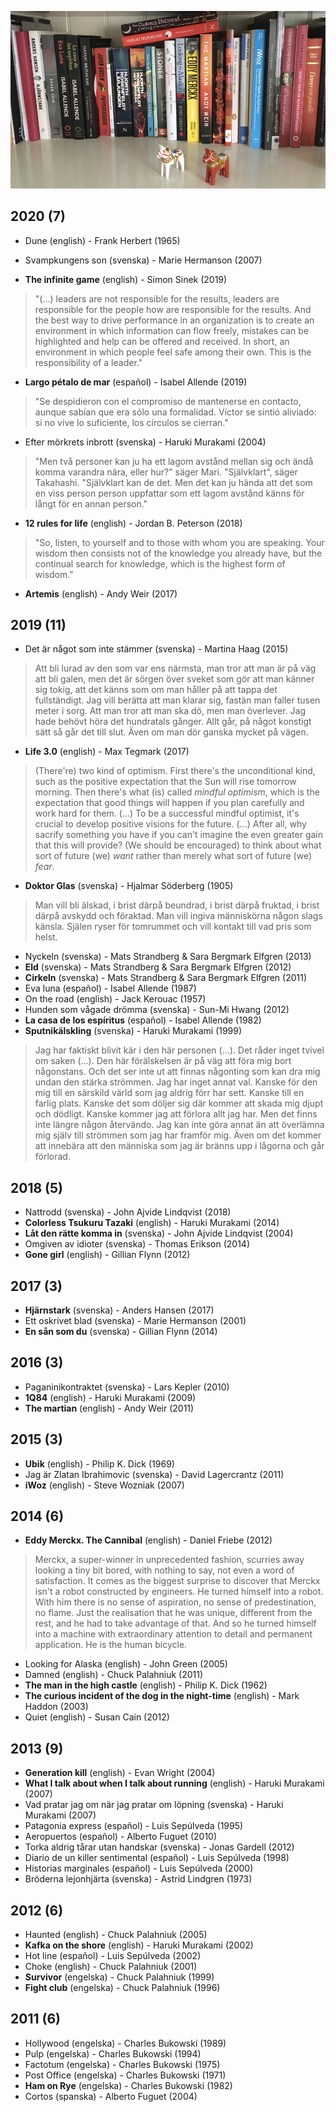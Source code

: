 ![](https://github.com/s-estay/Books/blob/master/books.jpeg)

## 2020 (7)
- Dune (english) - Frank Herbert (1965)

- Svampkungens son (svenska) - Marie Hermanson (2007)

- **The infinite game** (english) - Simon Sinek (2019)

> "(...) leaders are not responsible for the results, leaders are responsible for the people how are responsible for the results. And the best way to drive performance in an organization is to create an environment in which information can flow freely, mistakes can be highlighted and help can be offered and received. In short, an environment in which people feel safe among their own. This is the responsibility of a leader."

- **Largo pétalo de mar** (español) - Isabel Allende (2019)

> "Se despidieron con el compromiso de mantenerse en contacto, aunque sabían que era sólo una formalidad. Víctor se sintió aliviado: si no vive lo suficiente, los círculos se cierran."

- Efter mörkrets inbrott (svenska) - Haruki Murakami (2004)

> "Men två personer kan ju ha ett lagom avstånd mellan sig och ändå komma varandra nära, eller hur?" säger Mari. "Självklart", säger Takahashi. "Självklart kan de det. Men det kan ju hända att det som en viss person person uppfattar som ett lagom avstånd känns för långt för en annan person."

- **12 rules for life** (english) - Jordan B. Peterson (2018)

> "So, listen, to yourself and to those with whom you are speaking. Your wisdom then consists not of the knowledge you already have, but the continual search for knowledge, which is the highest form of wisdom."

- **Artemis** (english) - Andy Weir (2017)

## 2019 (11)
- Det är något som inte stämmer (svenska) - Martina Haag (2015)

> Att bli lurad av den som var ens närmsta, man tror att man är på väg att bli galen, men det är sörgen över sveket som gör att man känner sig tokig, att det känns som om man håller på att tappa det fullständigt. Jag vill berätta att man klarar sig, fastän man faller tusen meter i sorg. Att man tror att man ska dö, men man överlever. Jag hade behövt höra det hundratals gånger. Allt går, på något konstigt sätt så går det till slut. Även om man dör ganska mycket på vägen.

- **Life 3.0** (english) - Max Tegmark (2017)

> (There're) two kind of optimism. First there's the unconditional kind, such as the positive expectation that the Sun will rise tomorrow morning. Then there's what (is) called *mindful optimism*, which is the expectation that good things will happen if you plan carefully and work hard for them. (...) To be a successful mindful optimist, it's crucial to develop positive visions for the future. (...) After all, why sacrify something you have if you can't imagine the even greater gain that this will provide? (We should be encouraged) to think about what sort of future (we) *want* rather than merely what sort of future (we) *fear*.

- **Doktor Glas** (svenska) - Hjalmar Söderberg (1905)

> Man vill bli älskad, i brist därpå beundrad, i brist därpå fruktad, i brist därpå avskydd och föraktad. Man vill ingiva människörna någon slags känsla. Själen ryser för tomrummet och vill kontakt till vad pris som helst.

- Nyckeln (svenska) - Mats Strandberg & Sara Bergmark Elfgren (2013)
- **Eld** (svenska) - Mats Strandberg & Sara Bergmark Elfgren (2012)
- **Cirkeln** (svenska) - Mats Strandberg & Sara Bergmark Elfgren (2011)
- Eva luna (español) - Isabel Allende (1987)
- On the road (english) - Jack Kerouac (1957)
- Hunden som vågade drömma (svenska) - Sun-Mi Hwang (2012)
- **La casa de los espíritus** (español) - Isabel Allende (1982)
- **Sputnikälskling** (svenska) - Haruki Murakami (1999)

> Jag har faktiskt blivit kär i den här personen (...). Det råder inget tvivel om saken (...). Den här förälskelsen är på väg att föra mig bort någonstans. Och det ser inte ut att finnas någonting som kan dra mig undan den stärka strömmen. Jag har inget annat val. Kanske för den mig till en särskild värld som jag aldrig förr har sett. Kanske till en farlig plats. Kanske det som döljer sig där kommer att skada mig djupt och dödligt. Kanske kommer jag att förlora allt jag har. Men det finns inte längre någon återvändo. Jag kan inte göra annat än att överlämna mig själv till strömmen som jag har framför mig. Även om det kommer att innebära att den människa som jag är bränns upp i lågorna och går förlorad.

## 2018 (5)
- Nattrodd (svenska) - John Ajvide Lindqvist (2018)
- **Colorless Tsukuru Tazaki** (english) - Haruki Murakami (2014)
- **Låt den rätte komma in** (svenska) - John Ajvide Lindqvist (2004)
- Omgiven av idioter (svenska) - Thomas Erikson (2014)
- **Gone girl** (english) - Gillian Flynn (2012)

## 2017 (3)
- **Hjärnstark** (svenska) - Anders Hansen (2017)
- Ett oskrivet blad (svenska) - Marie Hermanson (2001)
- **En sån som du** (svenska) - Gillian Flynn (2014)

## 2016 (3)
- Paganinikontraktet (svenska) - Lars Kepler (2010)
- **1Q84** (english) - Haruki Murakami (2009)
- **The martian** (english) - Andy Weir (2011)

## 2015 (3)
- **Ubik** (english) - Philip K. Dick (1969)
- Jag är Zlatan Ibrahimovic (svenska) - David Lagercrantz (2011)
- **iWoz** (english) - Steve Wozniak (2007)

## 2014 (6)
- **Eddy Merckx. The Cannibal** (english) - Daniel Friebe (2012)

> Merckx, a super-winner in unprecedented fashion, scurries away looking a tiny bit bored, with nothing to say, not even a word of satisfaction. It comes as the biggest surprise to discover that Merckx isn't a robot constructed by engineers. He turned himself into a robot. With him there is no sense of aspiration, no sense of predestination, no flame. Just the realisation that he was unique, different from the rest, and he had to take advantage of that. And so he turned himself into a machine with extraordinary attention to detail and permanent application. He is the human bicycle.

- Looking for Alaska (english) - John Green (2005)
- Damned (english) - Chuck Palahniuk (2011)
- **The man in the high castle** (english) - Philip K. Dick (1962)
- **The curious incident of the dog in the night-time** (english) - Mark Haddon (2003)
- Quiet (english) - Susan Cain (2012)

## 2013 (9)
- **Generation kill** (english) - Evan Wright (2004)
- **What I talk about when I talk about running** (english) - Haruki Murakami (2007)
- Vad pratar jag om när jag pratar om löpning (svenska) - Haruki Murakami (2007)
- Patagonia express (español) - Luis Sepúlveda (1995)
- Aeropuertos (español) - Alberto Fuguet (2010)
- Torka aldrig tårar utan handskar (svenska) - Jonas Gardell (2012)
- Diario de un killer sentimental (español) - Luis Sepúlveda (1998)
- Historias marginales (español) - Luis Sepúlveda (2000)
- Bröderna lejonhjärta (svenska) - Astrid Lindgren (1973)

## 2012 (6)
- Haunted (english) - Chuck Palahniuk (2005)
- **Kafka on the shore** (english) - Haruki Murakami (2002)
- Hot line (español) - Luis Sepúlveda (2002)
- Choke (english) - Chuck Palahniuk (2001)
- **Survivor** (engelska) - Chuck Palahniuk (1999)
- **Fight club** (engelska) - Chuck Palahniuk (1996)

## 2011 (6)
- Hollywood (engelska) - Charles Bukowski (1989)
- Pulp (engelska) - Charles Bukowski (1994)
- Factotum (engelska) - Charles Bukowski (1975)
- Post Office (engelska) - Charles Bukowski (1971)
- **Ham on Rye** (engelska) - Charles Bukowski (1982)
- Cortos (spanska) - Alberto Fuguet (2004)

